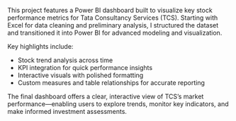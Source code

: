 This project features a Power BI dashboard built to visualize key stock performance metrics for Tata Consultancy Services (TCS). Starting with Excel for data cleaning and preliminary analysis, I structured the dataset and transitioned it into Power BI for advanced modeling and visualization.

Key highlights include:
- Stock trend analysis across time
- KPI integration for quick performance insights
- Interactive visuals with polished formatting
- Custom measures and table relationships for accurate reporting
  
The final dashboard offers a clear, interactive view of TCS’s market performance—enabling users to explore trends, monitor key indicators, and make informed investment assessments.
